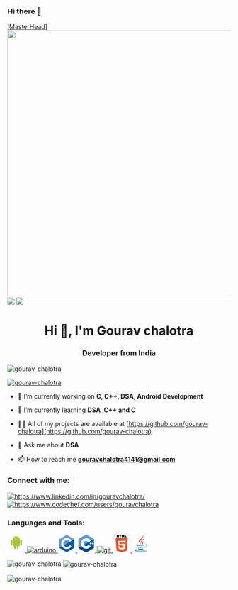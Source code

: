 ### Hi there 👋

<!--
**gourav-chalotra/gourav-chalotra** is a ✨ _special_ ✨ repository because its `README.md` (this file) appears on your GitHub profile.

Here are some ideas to get you started:

- 🔭 I’m currently working on ...
- 🌱 I’m currently learning ...
- 👯 I’m looking to collaborate on ...
- 🤔 I’m looking for help with ...
- 💬 Ask me about ...
- 📫 How to reach me: ...
- 😄 Pronouns: ...
- ⚡ Fun fact: ...
-->
[!MasterHead](https://c.tenor.com/mGgWY8RkgYMAAAAC/hello-world.gif)]
<img src="https://user-images.githubusercontent.com/90745717/211686861-cab2a684-49b5-4684-8836-c56eff1e173c.gif" width="1000" height="600">
<a href=#><img src="contributions.svg"></a>
<img src="https://profile-counter.glitch.me/insolitum/count.svg" />

<h1 align="center">Hi 👋, I'm Gourav chalotra</h1>
<h3 align="center">Developer from India</h3>

<p align="left"> <img src="https://komarev.com/ghpvc/?username=gourav-chalotra&label=Profile%20views&color=0e75b6&style=flat" alt="gourav-chalotra" /> </p>

<p align="left"> <a href="https://github.com/ryo-ma/github-profile-trophy"><img src="https://github-profile-trophy.vercel.app/?username=gourav-chalotra" alt="gourav-chalotra" /></a> </p>

- 🔭 I’m currently working on **C, C++, DSA, Android Development**

- 🌱 I’m currently learning **DSA ,C++ and C**

- 👨‍💻 All of my projects are available at [https://github.com/gourav-chalotra](https://github.com/gourav-chalotra)

- 💬 Ask me about **DSA**

- 📫 How to reach me **gouravchalotra4141@gmail.com**

<h3 align="left">Connect with me:</h3>
<p align="left">
<a href="https://linkedin.com/in/https://www.linkedin.com/in/gouravchalotra/" target="blank"><img align="center" src="https://raw.githubusercontent.com/rahuldkjain/github-profile-readme-generator/master/src/images/icons/Social/linked-in-alt.svg" alt="https://www.linkedin.com/in/gouravchalotra/" height="30" width="40" /></a>
<a href="https://www.codechef.com/users/https://www.codechef.com/users/gouravchalotra" target="blank"><img align="center" src="https://cdn.jsdelivr.net/npm/simple-icons@3.1.0/icons/codechef.svg" alt="https://www.codechef.com/users/gouravchalotra" height="30" width="40" /></a>
</p>

<h3 align="left">Languages and Tools:</h3>
<p align="left"> <a href="https://developer.android.com" target="_blank" rel="noreferrer"> <img src="https://raw.githubusercontent.com/devicons/devicon/master/icons/android/android-original-wordmark.svg" alt="android" width="40" height="40"/> </a> <a href="https://www.arduino.cc/" target="_blank" rel="noreferrer"> <img src="https://cdn.worldvectorlogo.com/logos/arduino-1.svg" alt="arduino" width="40" height="40"/> </a> <a href="https://www.cprogramming.com/" target="_blank" rel="noreferrer"> <img src="https://raw.githubusercontent.com/devicons/devicon/master/icons/c/c-original.svg" alt="c" width="40" height="40"/> </a> <a href="https://www.w3schools.com/cpp/" target="_blank" rel="noreferrer"> <img src="https://raw.githubusercontent.com/devicons/devicon/master/icons/cplusplus/cplusplus-original.svg" alt="cplusplus" width="40" height="40"/> </a> <a href="https://git-scm.com/" target="_blank" rel="noreferrer"> <img src="https://www.vectorlogo.zone/logos/git-scm/git-scm-icon.svg" alt="git" width="40" height="40"/> </a> <a href="https://www.w3.org/html/" target="_blank" rel="noreferrer"> <img src="https://raw.githubusercontent.com/devicons/devicon/master/icons/html5/html5-original-wordmark.svg" alt="html5" width="40" height="40"/> </a> <a href="https://www.java.com" target="_blank" rel="noreferrer"> <img src="https://raw.githubusercontent.com/devicons/devicon/master/icons/java/java-original.svg" alt="java" width="40" height="40"/> </a> </p>

<p><img align="left" src="https://github-readme-stats.vercel.app/api/top-langs?username=gourav-chalotra&show_icons=true&locale=en&layout=compact" alt="gourav-chalotra" /></p>

<p>&nbsp;<img align="center" src="https://github-readme-stats.vercel.app/api?username=gourav-chalotra&show_icons=true&locale=en" alt="gourav-chalotra" /></p>

<p><img align="center" src="https://github-readme-streak-stats.herokuapp.com/?user=gourav-chalotra&" alt="gourav-chalotra" /></p>

